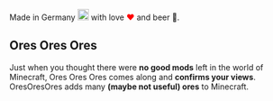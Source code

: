 Made in Germany <img src="https://upload.wikimedia.org/wikipedia/commons/thumb/b/ba/Flag_of_Germany.svg/2560px-Flag_of_Germany.svg.png" width="20"> with love <font color="red">❤</font> and beer 🍺.
## Ores Ores Ores
Just when you thought there were **no good mods** left in the world of Minecraft, Ores Ores Ores comes along and **confirms your views**.<br>
OresOresOres adds many **(maybe not useful) ores** to Minecraft.
